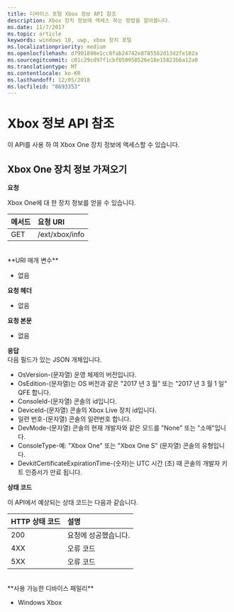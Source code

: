 ```yaml
---
title: 디바이스 포털 Xbox 정보 API 참조
description: Xbox 장치 정보에 액세스 하는 방법을 알아봅니다.
ms.date: 11/7/2017
ms.topic: article
keywords: windows 10, uwp, xbox 장치 포털
ms.localizationpriority: medium
ms.openlocfilehash: d7901890e1cc8fab24742e8785562d13d2fe182a
ms.sourcegitcommit: c01c29cd97f1cbf050950526e18e15823b6a12a0
ms.translationtype: MT
ms.contentlocale: ko-KR
ms.lasthandoff: 12/05/2018
ms.locfileid: "8693353"
---
```

# <a name="xbox-info-api-reference"></a>Xbox 정보 API 참조   
이 API를 사용 하 여 Xbox One 장치 정보에 액세스할 수 있습니다.

## <a name="get-xbox-one-device-information"></a>Xbox One 장치 정보 가져오기

**요청**

Xbox One에 대 한 장치 정보를 얻을 수 있습니다.

메서드      | 요청 URI
:------     | :-----
GET | /ext/xbox/info
<br />
**URI 매개 변수**

- 없음

**요청 헤더**

- 없음

**요청 본문**

- 없음

**응답**   
다음 필드가 있는 JSON 개체입니다.

* OsVersion-(문자열) 운영 체제의 버전입니다.
* OsEdition-(문자열)는 OS 버전과 같은 "2017 년 3 월" 또는 "2017 년 3 월 1 일" QFE 합니다.
* ConsoleId-(문자열) 콘솔의 id입니다.
* DeviceId-(문자열) 콘솔의 Xbox Live 장치 id입니다.
* 일련 번호-(문자열) 콘솔의 일련번호 합니다.
* DevMode-(문자열) 콘솔의 현재 개발자와 같은 모드를 "None" 또는 "소매"입니다.
* ConsoleType-예: "Xbox One" 또는 "Xbox One S" (문자열) 콘솔의 유형입니다.
* DevkitCertificateExpirationTime-(숫자)는 UTC 시간 (초) 때 콘솔의 개발자 키트 인증서가 만료 됩니다.

**상태 코드**

이 API에서 예상되는 상태 코드는 다음과 같습니다.

HTTP 상태 코드      | 설명
:------     | :-----
200 | 요청에 성공했습니다.
4XX | 오류 코드
5XX | 오류 코드

<br />
**사용 가능한 디바이스 패밀리**

* Windows Xbox